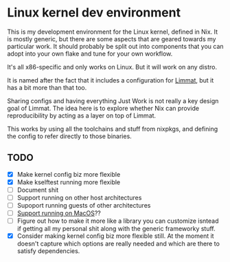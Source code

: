 # Linux kernel dev environment

This is my development environment for the Linux kernel, defined in Nix. It is
mostly generic, but there are some aspects that are geared towards my particular
work. It should probably be split out into components that you can adopt into
your own flake and tune for your own workflow.

It's all x86-specific and only works on Linux. But it will work on any distro.

It is named after the fact that it includes a configuration for
[Limmat](https://github.com/bjackman/limmat), but it has a bit more than that
too.

Sharing configs and having everything Just Work is not really a key design goal
of Limmat. The idea here is to explore whether Nix can provide reproducibility
by acting as a layer on top of Limmat.

This works by using all the toolchains and stuff from nixpkgs, and defining the
config to refer directly to those binaries.

## TODO

- [x] Make kernel config biz more flexible
- [x] Make kselftest running more flexible
- [ ] Document shit
- [ ] Support running on other host architectures
- [ ] Supoport running guests of other architectures
- [ ] [Support running on
       MacOS](https://seiya.me/blog/building-linux-on-macos-natively)??
- [ ] Figure out how to make it more like a library you can customize isntead if
      getting all my personal shit along with the generic frameworky stuff.
- [x] Consider making kernel config biz more flexible still. At the moment it
      doesn't capture which options are really needed and which are there to
      satisfy dependencies.
